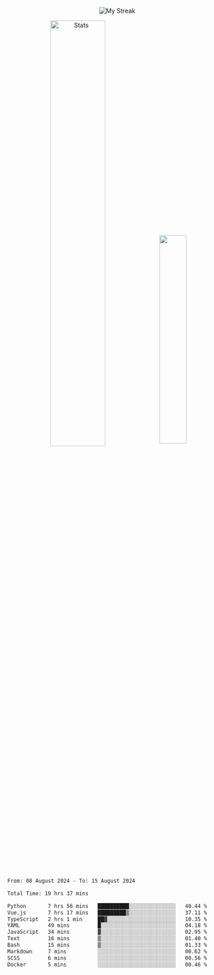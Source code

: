 <p align="center">
<picture>
  <source media="(prefers-color-scheme: dark)" srcset="http://github-readme-streak-stats.herokuapp.com?user=semolik&theme=dark&hide_border=true&background=DD272700">
  <img alt="My Streak" src="http://github-readme-streak-stats.herokuapp.com?user=semolik&hide_border=true">
</picture>
</p>
<div align="center">
  <picture>
    <source media="(prefers-color-scheme: dark)" srcset="https://github-readme-stats.vercel.app/api?username=semolik&show_icons=true&bg_color=DD272700&hide_border=true&theme=dark">
        <img alt="Stats" src="https://github-readme-stats.vercel.app/api?username=semolik&show_icons=true&bg_color=DD272700&hide_border=true" width="50%" >
  </picture>
  <sup>
  <picture>
  <source media="(prefers-color-scheme: dark)" srcset="https://github-readme-stats.vercel.app/api/top-langs/?username=semolik&layout=compact&hide_border=true&bg_color=DD272700&theme=dark">
  <img src="https://github-readme-stats.vercel.app/api/top-langs/?username=semolik&layout=compact&hide_border=true" width="35%" />
  </picture>
  </sup>
</div>
<!--START_SECTION:waka-->

```txt
From: 08 August 2024 - To: 15 August 2024

Total Time: 19 hrs 37 mins

Python       7 hrs 56 mins   ██████████░░░░░░░░░░░░░░░   40.44 %
Vue.js       7 hrs 17 mins   █████████▒░░░░░░░░░░░░░░░   37.11 %
TypeScript   2 hrs 1 min     ██▓░░░░░░░░░░░░░░░░░░░░░░   10.35 %
YAML         49 mins         █░░░░░░░░░░░░░░░░░░░░░░░░   04.18 %
JavaScript   34 mins         ▓░░░░░░░░░░░░░░░░░░░░░░░░   02.95 %
Text         16 mins         ▒░░░░░░░░░░░░░░░░░░░░░░░░   01.40 %
Bash         15 mins         ▒░░░░░░░░░░░░░░░░░░░░░░░░   01.33 %
Markdown     7 mins          ░░░░░░░░░░░░░░░░░░░░░░░░░   00.62 %
SCSS         6 mins          ░░░░░░░░░░░░░░░░░░░░░░░░░   00.56 %
Docker       5 mins          ░░░░░░░░░░░░░░░░░░░░░░░░░   00.46 %
```

<!--END_SECTION:waka-->

